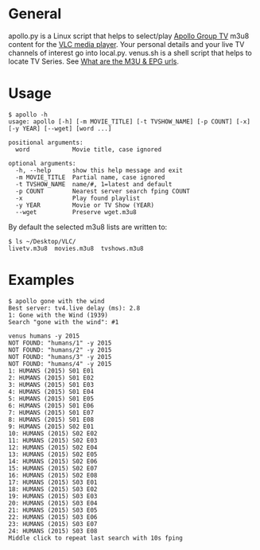

# General

apollo.py is a Linux script that helps to select/play [Apollo Group TV](https://apollogroup.tv/)
m3u8 content for the [VLC media player](https://www.videolan.org/). Your personal details and your
live TV channels of interest go into local.py. venus.sh is a shell script
that helps to locate TV Series. See [What are the M3U & EPG urls](https://help.apollogroup.tv/support/solutions/articles/48000589710-what-are-the-m3u-epg-urls-sports-vod-url-included-).


# Usage

    $ apollo -h
    usage: apollo [-h] [-m MOVIE_TITLE] [-t TVSHOW_NAME] [-p COUNT] [-x] [-y YEAR] [--wget] [word ...]
    
    positional arguments:
      word            Movie title, case ignored
    
    optional arguments:
      -h, --help      show this help message and exit
      -m MOVIE_TITLE  Partial name, case ignored
      -t TVSHOW_NAME  name/#, 1=latest and default
      -p COUNT        Nearest server search fping COUNT
      -x              Play found playlist
      -y YEAR         Movie or TV Show (YEAR)
      --wget          Preserve wget.m3u8

By default the selected m3u8 lists are written to:

    $ ls ~/Desktop/VLC/
    livetv.m3u8  movies.m3u8  tvshows.m3u8


# Examples

    $ apollo gone with the wind
    Best server: tv4.live delay (ms): 2.8
    1: Gone with the Wind (1939)
    Search "gone with the wind": #1

    venus humans -y 2015
    NOT FOUND: "humans/1" -y 2015
    NOT FOUND: "humans/2" -y 2015
    NOT FOUND: "humans/3" -y 2015
    NOT FOUND: "humans/4" -y 2015
    1: HUMANS (2015) S01 E01
    2: HUMANS (2015) S01 E02
    3: HUMANS (2015) S01 E03
    4: HUMANS (2015) S01 E04
    5: HUMANS (2015) S01 E05
    6: HUMANS (2015) S01 E06
    7: HUMANS (2015) S01 E07
    8: HUMANS (2015) S01 E08
    9: HUMANS (2015) S02 E01
    10: HUMANS (2015) S02 E02
    11: HUMANS (2015) S02 E03
    12: HUMANS (2015) S02 E04
    13: HUMANS (2015) S02 E05
    14: HUMANS (2015) S02 E06
    15: HUMANS (2015) S02 E07
    16: HUMANS (2015) S02 E08
    17: HUMANS (2015) S03 E01
    18: HUMANS (2015) S03 E02
    19: HUMANS (2015) S03 E03
    20: HUMANS (2015) S03 E04
    21: HUMANS (2015) S03 E05
    22: HUMANS (2015) S03 E06
    23: HUMANS (2015) S03 E07
    24: HUMANS (2015) S03 E08
    Middle click to repeat last search with 10s fping

